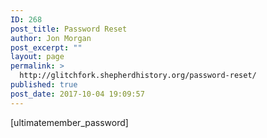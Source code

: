 ```yaml
---
ID: 268
post_title: Password Reset
author: Jon Morgan
post_excerpt: ""
layout: page
permalink: >
  http://glitchfork.shepherdhistory.org/password-reset/
published: true
post_date: 2017-10-04 19:09:57
---
```

[ultimatemember_password]
